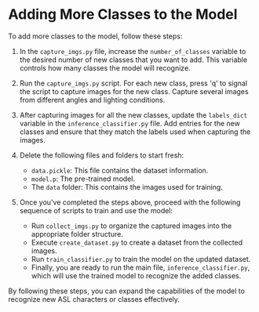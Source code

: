 # Adding More Classes to the Model

To add more classes to the model, follow these steps:

1. In the `capture_imgs.py` file, increase the `number_of_classes` variable to the desired number of new classes that you want to add. This variable controls how many classes the model will recognize.

2. Run the `capture_imgs.py` script. For each new class, press 'q' to signal the script to capture images for the new class. Capture several images from different angles and lighting conditions.

3. After capturing images for all the new classes, update the `labels_dict` variable in the `inference_classifier.py` file. Add entries for the new classes and ensure that they match the labels used when capturing the images.

4. Delete the following files and folders to start fresh:

   - `data.pickle`: This file contains the dataset information.
   - `model.p`: The pre-trained model.
   - The `data` folder: This contains the images used for training.

5. Once you've completed the steps above, proceed with the following sequence of scripts to train and use the model:

   - Run `collect_imgs.py` to organize the captured images into the appropriate folder structure.
   - Execute `create_dataset.py` to create a dataset from the collected images.
   - Run `train_classifier.py` to train the model on the updated dataset.
   - Finally, you are ready to run the main file, `inference_classifier.py`, which will use the trained model to recognize the added classes.

By following these steps, you can expand the capabilities of the model to recognize new ASL characters or classes effectively.
